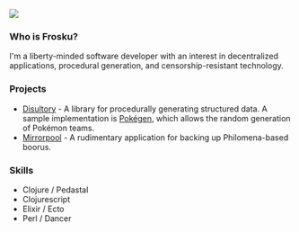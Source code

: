 ![](https://i.imgur.com/Zs7agFw.png)

### Who is Frosku?

I'm a liberty-minded software developer with an interest in decentralized applications, 
procedural generation, and censorship-resistant technology.

### Projects

- [Disultory](https://github.com/Frosku/disultory) - A library for procedurally generating
structured data. A sample implementation is [Pokégen](https://github.com/Frosku/pokegen),
which allows the random generation of Pokémon teams.
- [Mirrorpool](https://github.com/Frosku/mirrorpool) - A rudimentary application for backing
up Philomena-based boorus.

### Skills

- Clojure / Pedastal
- Clojurescript
- Elixir / Ecto
- Perl / Dancer
